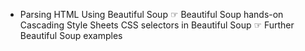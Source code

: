 - Parsing HTML
Using Beautiful Soup
☞ Beautiful Soup hands-on
Cascading Style Sheets
CSS selectors in Beautiful Soup
☞ Further Beautiful Soup examples